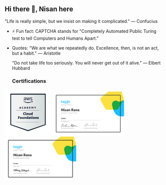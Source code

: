 ## Hi there 👋, Nisan here



"Life is really simple, but we insist on making it complicated." — Confucius
<!--
**NisanRana/NisanRana** is a ✨ _special_ ✨ repository because its `README.md` (this file) appears on your GitHub profile.

Here are some ideas to get you started:

- 🔭 I’m currently working on ...
- 🌱 I’m currently learning ...
- 👯 I’m looking to collaborate on ...
- 🤔 I’m looking for help with ...
- 💬 Ask me about ...
- 📫 How to reach me: ...
- 😄 Pronouns: ...

-->
- ⚡ Fun fact:
 CAPTCHA stands for "Completely Automated   Public Turing test to tell Computers and   Humans Apart."

- Quotes:
  "We are what we repeatedly do. Excellence, then, is not an act, but a habit." — Aristotle

  "Do not take life too seriously. You will never get out of it alive."
  — Elbert Hubbard
  
  ### Certifications
<p>
<img src="https://github.com/NisanRana/NisanRana/blob/main/aws-academy-graduate-aws-academy-cloud-foundations.png" alt="AWS Badge" width="150">
<img src="https://github.com/NisanRana/NisanRana/blob/main/Nisan%20Rana%20-%20Python-Certificate.png" alt="python certificate" width="230">
 <img src="https://github.com/NisanRana/NisanRana/blob/main/Nisan%20Rana%20-%20Pandas.png" alt="pandas certificate" width="230">
</p>

